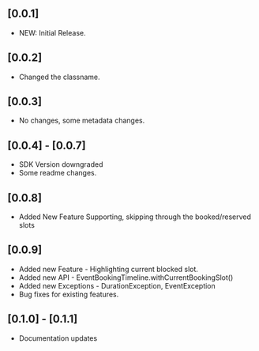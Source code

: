 ## [0.0.1]

* NEW: Initial Release.

## [0.0.2]

* Changed the classname.

## [0.0.3]

* No changes, some metadata changes.

## [0.0.4] - [0.0.7]

* SDK Version downgraded
* Some readme changes.

## [0.0.8]

* Added New Feature Supporting, skipping through the booked/reserved slots

## [0.0.9]

* Added new Feature - Highlighting current blocked slot.
* Added new API - EventBookingTimeline.withCurrentBookingSlot()
* Added new Exceptions - DurationException, EventException
* Bug fixes for existing features.

## [0.1.0] - [0.1.1]

* Documentation updates